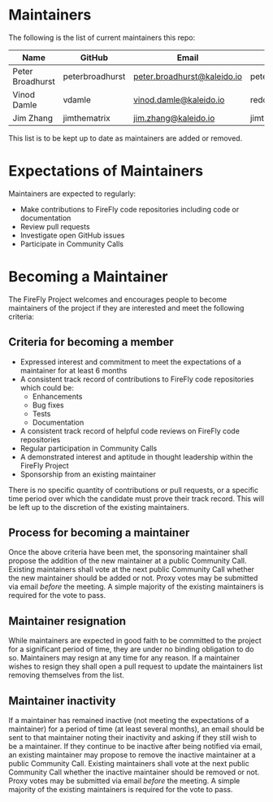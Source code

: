 # Maintainers

The following is the list of current maintainers this repo:

| Name              | GitHub          | Email                        | LFID              |
| ----------------- | --------------- | ---------------------------- | ----------------- |
| Peter Broadhurst  | peterbroadhurst | peter.broadhurst@kaleido.io  | peterbroadhurst   |
| Vinod Damle       | vdamle          | vinod.damle@kaleido.io       | reddevil          |
| Jim Zhang         | jimthematrix    | jim.zhang@kaleido.io         | jimthematrix      |


This list is to be kept up to date as maintainers are added or removed.

# Expectations of Maintainers

Maintainers are expected to regularly:

- Make contributions to FireFly code repositories including code or documentation
- Review pull requests
- Investigate open GitHub issues
- Participate in Community Calls

# Becoming a Maintainer

The FireFly Project welcomes and encourages people to become maintainers of the project if they are interested and meet the following criteria:

## Criteria for becoming a member

- Expressed interest and commitment to meet the expectations of a maintainer for at least 6 months
- A consistent track record of contributions to FireFly code repositories which could be:
  - Enhancements
  - Bug fixes
  - Tests
  - Documentation
- A consistent track record of helpful code reviews on FireFly code repositories
- Regular participation in Community Calls
- A demonstrated interest and aptitude in thought leadership within the FireFly Project
- Sponsorship from an existing maintainer

There is no specific quantity of contributions or pull requests, or a specific time period over which the candidate must prove their track record. This will be left up to the discretion of the existing maintainers.

## Process for becoming a maintainer

Once the above criteria have been met, the sponsoring maintainer shall propose the addition of the new maintainer at a public Community Call. Existing maintainers shall vote at the next public Community Call whether the new maintainer should be added or not. Proxy votes may be submitted via email _before_ the meeting. A simple majority of the existing maintainers is required for the vote to pass.

## Maintainer resignation

While maintainers are expected in good faith to be committed to the project for a significant period of time, they are under no binding obligation to do so. Maintainers may resign at any time for any reason. If a maintainer wishes to resign they shall open a pull request to update the maintainers list removing themselves from the list.

## Maintainer inactivity

If a maintainer has remained inactive (not meeting the expectations of a maintainer) for a period of time (at least several months), an email should be sent to that maintainer noting their inactivity and asking if they still wish to be a maintainer. If they continue to be inactive after being notified via email, an existing maintainer may propose to remove the inactive maintainer at a public Community Call. Existing maintainers shall vote at the next public Community Call whether the inactive maintainer should be removed or not. Proxy votes may be submitted via email _before_ the meeting. A simple majority of the existing maintainers is required for the vote to pass.
